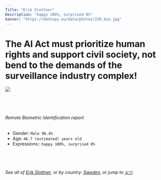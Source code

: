 ```yaml
---
Title: "Erik Slottner"
Description: "happy 100%, surprised 0%"
banner: "https://dontspy.eu/data/photos/239_box.jpg"
---
```


# The AI Act must prioritize human rights and support civil society, not bend to the demands of the surveillance industry complex!

<link rel="stylesheet" type="text/css" href="/css/blog.css" />

<div class="is-fake" hidden>

_This image is **clearly fake**_, yet we [continue to collect them because the AI Act negotiations](/blog/why-deepfake/) are heading in a direction that will only make people's lives more complicated. For a more in-depth explanation, read: [Double threat: why losing the battle against Face Biometrics would fuel the proliferation of deepfakes](/blog/the-dual-threat-how-losing-the-biometric-battle-fuels-deepfake-proliferation/).


</div>

<!-- <img src="https://dontspy.eu/data/photos/54_box.jpg" /> -->
<img src="https://dontspy.eu/data/photos/239_box.jpg" />

## <br>

###### Remote Biometric Identification report

* <span class="label">Gender:</span> `Male 98.4%`
* <span class="label">Age:</span> `46.7 (estimated) years old`
* <span class="label">Expressions::</span> `happy 100%, surprised 0%`

## <br>

###### See all of [Erik Slottner](/policymaker#Erik%20Slottner), or by country: [Sweden](/country#Sweden), or jump to [🇦🇹](/x/99).

## <br>

